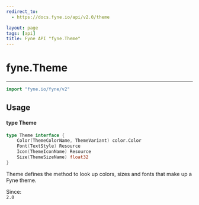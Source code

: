 ```yaml
---
redirect_to:
  - https://docs.fyne.io/api/v2.0/theme

layout: page
tags: [api]
title: Fyne API "fyne.Theme"
---
```



# fyne.Theme
---
```go
import "fyne.io/fyne/v2"
```

## Usage

#### type Theme

```go
type Theme interface {
	Color(ThemeColorName, ThemeVariant) color.Color
	Font(TextStyle) Resource
	Icon(ThemeIconName) Resource
	Size(ThemeSizeName) float32
}
```

Theme defines the method to look up colors, sizes and fonts that make up a Fyne theme.


<div class="since">Since: <code>
2.0</code></div>
